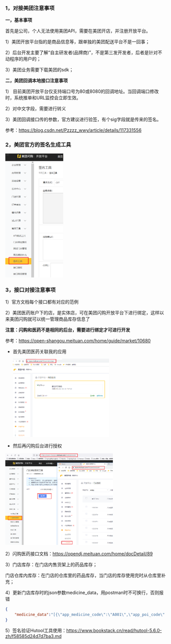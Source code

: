 ### 1，对接美团注意事项

**一，基本事项**

首先是公司，个人无法使用美团API，需要在美团开店，并注册开放平台。

1）美团开放平台指的是商品信息等，跟单独的美团配送平台不是一回事；

2）后台开发主要了解“自主研发者(品牌商)”，不是第三发开发者，后者是针对不动程序的用户的；

3）美团业务需要下载美团的sdk；

**二，美团回调本地接口注意事项**

1） 目前美团开放平台仅支持端口号为80或8080的回调地址。当回调端口修改时，系统推单和URL监控会立即生效。 

2）对中文字段，需要进行转义

3）美团回调接口传的参数，官方建议进行验签，有个sig字段就是传来的签名。





参考：https://blog.csdn.net/Pzzzz_wwy/article/details/117331556

### 2，美团官方的签名生成工具

<img src="note-images/1666603045945.png" alt="1666603045945" style="zoom:50%;" />

### 3，接口对接注意事项

1）官方文档每个接口都有对应的范例

2）美团医药账户下的店，是实体店，可在美团闪购开放平台下进行绑定，这样以来美团闪购就可以统一管理商品库存信息了

**注意：闪购和医药不是相同的后台，需要进行绑定才可进行开发**

参考：https://open-shangou.meituan.com/home/guide/market/10680

- 首先美团医药关联我的应用

  <img src="note-images/1666606807373.png" alt="1666606807373" style="zoom: 33%;" />

- 然后再闪购后台进行授权

<img src="note-images/1666606720601.png" alt="1666606720601" style="zoom: 33%;" />

2）闪购医药接口文档：https://opendj.meituan.com/home/docDetail/89

3）门店库存：在门店内售货架上的药品库存；

​	  门店仓库内库存：在门店的仓库里的药品库存，当门店的库存使用完时从仓库里补充；

 4）更新门店库存时的json参数medicine_data，用postman时不可换行，否则报错

```json
{
	"medicine_data":"[{\"app_medicine_code\":\"A001\",\"app_poi_code\":\"6189_2701260\",\"stock\":\"25\"},{\"app_medicine_code\":\"A004\",\"app_poi_code\":\"6189_2701260\",\"stock\":\"35\"},]"
}
```

5）签名验证Hutool工具使用：https://www.bookstack.cn/read/hutool-5.6.0-zh/f58585d24d7d7ba3.md